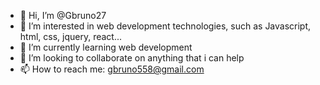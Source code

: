 - 👋 Hi, I’m @Gbruno27
- 👀 I’m interested in web development technologies, such as Javascript, html, css, jquery, react...
- 🌱 I’m currently learning web development
- 💞️ I’m looking to collaborate on anything that i can help
- 📫 How to reach me: gbruno558@gmail.com
